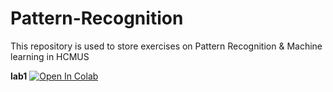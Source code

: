 # Pattern-Recognition

This repository is used to store exercises on Pattern Recognition & Machine learning in HCMUS

**lab1**
[![Open In Colab](https://colab.research.google.com/assets/colab-badge.svg)](https://colab.research.google.com/https://github.com/danielway2k3/Pattern-Recognition/blob/main/lab1.ipynb)
